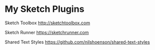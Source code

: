 # My Sketch Plugins

Sketch Toolbox
http://sketchtoolbox.com

Sketch Runner 
https://sketchrunner.com

Shared Text Styles
https://github.com/nilshoenson/shared-text-styles

